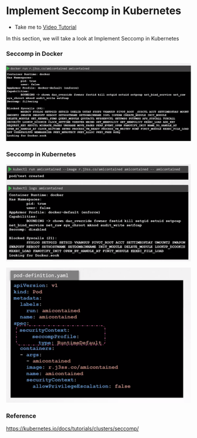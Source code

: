 # Implement Seccomp in Kubernetes
  - Take me to [Video Tutorial](https://kodekloud.com/courses/1378608/lectures/31704450)

In this section, we will take a look at Implement Seccomp in Kubernetes


### Seccomp in Docker

![seccompDocker](../../images/seccompdocker.png)


### Seccomp in Kubernetes


![seccompK8s](../../images/seccompk8s.png)

![seccompk8sPod](../../images/seccompk8sPod.png)


### Reference

https://kubernetes.io/docs/tutorials/clusters/seccomp/
